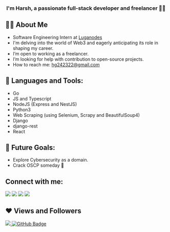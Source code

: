 <h3 align="center">I'm Harsh, a passionate full-stack developer and freelancer ✌🏻</h3>

## 🙋‍♂️ About Me

- Software Engineering Intern at [Luganodes](https://luganodes.com)
- I'm delving into the world of Web3 and eagerly anticipating its role in shaping my career.
- I’m open to working as a freelancer.
- I’m looking for help with contribution to open-source projects.
- How to reach me: [hg242322@gmail.com](mailto:hg242322@gmail.com)

## 🚀 Languages and Tools:

- Go
- JS and Typescript
- NodeJS (Express and NestJS)
- Python3
- Web Scraping (using Selenium, Scrapy and BeautifulSoup4)
- Django
- django-rest
- React

## 🔮 Future Goals:

- Explore Cybersecurity as a domain.
- Crack OSCP someday 🤔

## Connect with me:

<p align="left">

<a href = "https://www.linkedin.com/in/harsh-gupta-707a331b4/"><img src="https://img.icons8.com/fluent/48/000000/linkedin.png"/></a>
<a href = "https://www.facebook.com/profile.php?id=100009190053140"><img src="https://img.icons8.com/fluent/48/000000/facebook.png"/></a>
<a href = "https://www.instagram.com/harshgupta_1308/"><img src="https://img.icons8.com/fluent/48/000000/instagram-new.png"/></a>
<a href = "mailto:hg242322@gmail.com"><img src="https://img.icons8.com/color/48/000000/gmail.png"/></a>

</p>

## ❤ Views and Followers

<a href="https://github.com/Meghna-DAS/github-profile-views-counter">
    <img src="https://komarev.com/ghpvc/?username=guptaharsh13">
</a>
<a href="https://github.com/guptaharsh13?tab=followers"><img src="https://img.shields.io/github/followers/guptaharsh13?label=Followers&style=social" alt="GitHub Badge"></a>
